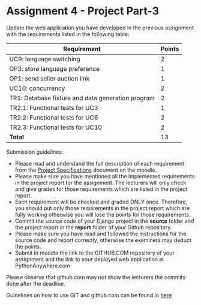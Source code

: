 # Assignment 4 - Project Part-3

Update the web application you have developed in the previous assignment with the requirements listed in the following table:


| Requirement | Points |
| --- | --- |
| UC9: language switching 			| 2 |
| OP3: store language preference 			| 1 |
| OP1: send seller auction link  			| 1 |
| UC10: concurrency					| 2 |
| TR1: Database fixture and data generation program  		| 2 |
| TR2.1: Functional tests for UC3		| 1 |
| TR2.2: Functional tests for UC6		| 2 |
| TR2.3: Functional tests for UC10	| 2 |
| **Total** 					| 13 |

Submission guidelines:

- Please read and understand the full description of each requirement from the [Project Specifications](https://moodle.abo.fi/mod/resource/view.php?id=54968) document on the moodle.
- Please make sure you have mentioned all the implemented requirements in the project report for the assignment. The lecturers will only check and give grades for those requirements which are listed in the project report.
- Each requirement will be checked and graded ONLY once. Therefore, you should put only those requirements in the project report which are fully working otherwise you will lose the points for those requirements. 
- Commit the source code of your Django project in the **source** folder and the project report in the **report** folder of your Github repository.
- Please make sure you have read and followed the instructions for the source code and report correctly, otherwise the examiners may deduct the points.
- Submit in moodle the link to the GITHUB.COM repository of your assignment and the link to your deployed web application at PythonAnywhere.com

Please observe that github.com may not show the lecturers the commits done after the deadline.

Guidelines on how to use GIT and github.com can be found in [here](https://moodle.abo.fi/mod/page/view.php?id=207522). 

